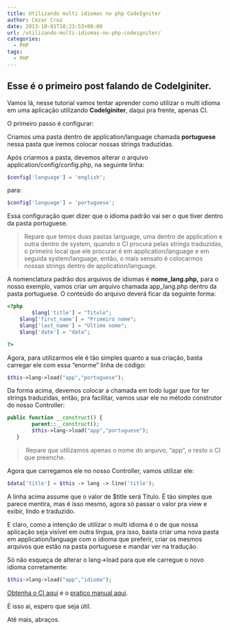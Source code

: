 ```yaml
---
title: Utilizando multi idiomas no php CodeIgniter
author: Cezar Cruz
date: 2013-10-01T18:23:53+00:00
url: /utilizando-multi-idiomas-no-php-codeigniter/
categories:
  - PHP
tags:
  - PHP
---
```

## Esse é o primeiro post falando de **CodeIginiter**.

Vamos lá, nesse tutorial vamos tentar aprender como utilizar o multi idioma em uma aplicação utilizando **CodeIginiter**, daqui pra frente, apenas CI.

O primeiro passo é configurar:

<!--more-->

Criamos uma pasta dentro de application/language chamada **portuguese** nessa pasta que iremos colocar nossas strings traduzidas.

Após criarmos a pasta, devemos alterar o arquivo application/config/config.php, na seguinte linha:

```php
$config['language'] = 'english';
```

para:

```php
$config['language'] = 'portuguese';
```

Essa configuração quer dizer que o idioma padrão vai ser o que tiver dentro da pasta portuguese.

> Repare que temos duas pastas language, uma dentro de application e outra dentro de system, quando o CI procura pelas strings traduzidas, o primeiro local que ele procurar é em application/language e em seguida system/language, então, o mais sensato é colocarmos nossas strings dentro de application/language.

A nomenclatura padrão dos arquivos de idiomas é **nome_lang.php,** para o nosso exemplo, vamos criar um arquivo chamada app_lang.php dentro da pasta portuguese. O conteúdo do arquivo deverá ficar da seguinte forma:

```php
<?php
        $lang['title'] = "Titulo";
	$lang['first_name'] = "Primeiro nome";
	$lang['last_name'] = "Ultimo nome";
	$lang['date'] = "data";

?>
```

Agora, para utilizarmos ele é tão simples quanto a sua criação, basta carregar ele com essa &#8220;enorme&#8221; linha de código:

```php
$this->lang->load("app","portuguese");
```

Da forma acima, devemos colocar a chamada em todo lugar que for ter strings traduzidas, então, pra facilitar, vamos usar ele no método construtor do nosso Controller:

```php
public function __construct() {
        parent::__construct();
        $this->lang->load("app","portuguese");
   }
```

>  Repare que utilizamos apenas o nome do arquivo, &#8220;app&#8221;, o resto o CI que preenche.

Agora que carregamos ele no nosso Controller, vamos utilizar ele:

```php
$data['title'] = $this -> lang -> line('title');
```

A linha acima assume que o valor de $title será Titulo. É tão simples que parece mentira, mas é isso mesmo, agora só passar o valor pra view e exibir, lindo e traduzido.

E claro, como a intenção de utilizar o multi idioma é o de que nossa aplicação seja visível em outra língua, pra isso, basta criar uma nova pasta em application/language com o idioma que preferir, criar os mesmos arquivos que estão na pasta portuguese e mandar ver na tradução.

Só não esqueça de alterar o lang->load para que ele carregue o novo idioma corretamente:

```php
$this->lang->load("app","idioma");
```

[Obtenha o CI aqui][1] e o [pratico manual aqui][2].

É isso ai, espero que seja útil.

Até mais, abraços.

 [1]: https://github.com/EllisLab/CodeIgniter/
 [2]: http://ellislab.com/codeigniter/user-guide/